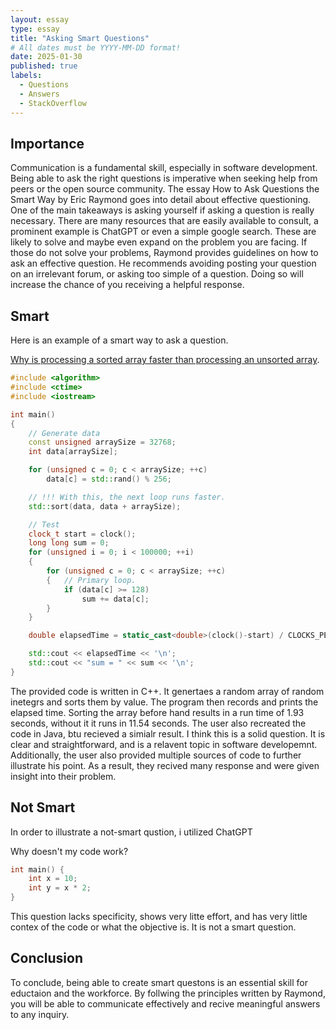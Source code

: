 ```yaml
---
layout: essay
type: essay
title: "Asking Smart Questions"
# All dates must be YYYY-MM-DD format!
date: 2025-01-30
published: true
labels:
  - Questions
  - Answers
  - StackOverflow
---
```


## Importance

Communication is a fundamental skill, especially in software development. Being able to ask the right questions is imperative when seeking help from peers or the open source community. The essay How to Ask Questions the Smart Way by Eric Raymond goes into detail about effective questioning. One of the main takeaways is asking yourself if asking a question is really necessary. There are many resources that are easily available to consult, a prominent example is ChatGPT or even a simple google search. These are likely to solve and maybe even expand on the problem you are facing. If those do not solve your problems, Raymond provides guidelines on how to ask an effective question. He recommends avoiding posting your question on an irrelevant forum, or asking too simple of a question. Doing so will increase the chance of you receiving a helpful response. 

## Smart 

Here is an example of a smart way to ask a question. 

[Why is processing a sorted array faster than processing an unsorted array](https://stackoverflow.com/questions/11227809/why-is-processing-a-sorted-array-faster-than-processing-an-unsorted-array).

```cpp
#include <algorithm>
#include <ctime>
#include <iostream>

int main()
{
    // Generate data
    const unsigned arraySize = 32768;
    int data[arraySize];

    for (unsigned c = 0; c < arraySize; ++c)
        data[c] = std::rand() % 256;

    // !!! With this, the next loop runs faster.
    std::sort(data, data + arraySize);

    // Test
    clock_t start = clock();
    long long sum = 0;
    for (unsigned i = 0; i < 100000; ++i)
    {
        for (unsigned c = 0; c < arraySize; ++c)
        {   // Primary loop.
            if (data[c] >= 128)
                sum += data[c];
        }
    }

    double elapsedTime = static_cast<double>(clock()-start) / CLOCKS_PER_SEC;

    std::cout << elapsedTime << '\n';
    std::cout << "sum = " << sum << '\n';
}
```

The provided code is written in C++. It genertaes a random array of random inetegrs and sorts them by value. The program then records and prints the elapsed time. Sorting the array before hand results in a run time of 1.93 seconds, without it it runs in 11.54 seconds. The user also recreated the code in Java, btu recieved a simialr result. I think this is a solid question. It is clear and straightforward, and is a relavent topic in software developemnt. Additionally, the user also provided multiple sources of code to further illustrate his point. As a result, they recived many response and were given insight into their problem. 

## Not Smart 

In order to illustrate a not-smart qustion, i utilized ChatGPT

Why doesn't my code work?

```cpp
int main() {
    int x = 10;
    int y = x * 2;
}
```

This question lacks specificity, shows very litte effort, and has very little contex of the code or what the objective is. It is not a smart question. 

## Conclusion

To conclude, being able to create smart questons is an essential skill for eductaion and the workforce. By follwing the principles written by Raymond, you will be able to communicate effectively and recive meaningful answers to any inquiry. 

